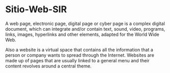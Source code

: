 # Sitio-Web-SIR
A web page, electronic page, digital page or cyber page is a complex digital document, which can integrate and/or contain text, sound, video, programs, links, images, hyperlinks and other elements, adapted for the World Wide Web.

Also a website is a virtual space that contains all the information that a person or company wants to spread through the Internet. Websites are made up of pages that are usually linked to a general menu and their content revolves around a central theme.
